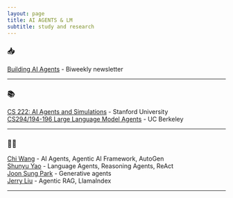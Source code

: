 ```yaml
---
layout: page
title: AI AGENTS & LM
subtitle: study and research
---
```


### 📥

[Building AI Agents](https://www.buildingaiagents.ai/) - Biweekly newsletter

---

### 📚

[CS 222: AI Agents and Simulations](https://joonspk-research.github.io/cs222-fall24/index.html) - Stanford University  
[CS294/194-196 Large Language Model Agents](https://llmagents-learning.org/f24) - UC Berkeley

---

### 🧑‍💻

[Chi Wang](https://x.com/chi_wang_) - AI Agents, Agentic AI Framework, AutoGen  
[Shunyu Yao](https://ysymyth.github.io/) - Language Agents, Reasoning Agents, ReAct  
[Joon Sung Park](https://www.joonsungpark.com/) - Generative agents  
[Jerry Liu](https://x.com/jerryjliu0) - Agentic RAG, LlamaIndex  

---
